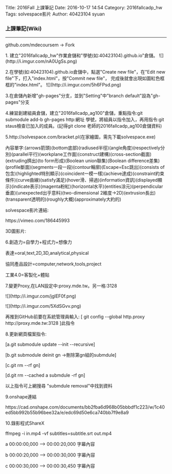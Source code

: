 Title: 2016Fall 上課筆記
Date: 2016-10-17 14:54
Category: 2016fallcadp_hw
Tags: solvespace影片
Author: 40423104 syuan

### 上課筆記(Wiki)
<hr/>
<!-- PELICAN_END_SUMMARY -->
<p>github.com/mdecoursem → Fork
<p>1. 建立"2016fallcadp_hw"作業倉儲和"學號(如:40423104).github.io"倉儲。
![](http://i.imgur.com/nA0UgSs.png)
<p>2.在學號(如:40423104).github.io倉儲中，點選"Create new file"，在"Edit new file"下，打入"index.html"，按"Commit new file"，
完成後就會出現如圖紅色框框的"index.html"。
![](http://i.imgur.com/5h6FPsd.png)
<p>3.在倉儲內新增"gh-pages"分支，並到"Setting"中"branch default"設為"gh-pages"分支
<p>4.練習創建組員倉儲，建立"2016fallcadp_ag100"倉儲，重點指令:git submodule add-b gh-pages http:網址 學號，將組員以指令加入，再用指令:git staus檢查已加入的成員。(記得git clone 老師的2016fallcadp_ag100倉儲資料)
<p>5.http://solvespace.com/bracket.pl(在家繪圖，需先下載solvespace.exe)
<p>內容單字:(arrows箭頭)(bottom底部)(radiused半徑)(angle角度)(respectively分別)(parallel平行)(workplane工作面)(construct建構)(cross-section截面)(extruding擠出)(to form形成)(Boolean union聯集)(Boolean difference差集)(profile斷面)(segments一段一段)(contour輪廓)(Escape=Esc跳出)(consists of包含)(highlighted特別顯示)(coincident一模一樣)(achieve達成)(constraint約束條件)(curve曲線)(satisfy滿足)(hover滑、掃過)(information資訊)(displayed顯示)(indicate表示)(magenta粉紅)(horizontal水平)(entities涂元)(perpendicular垂直)(unexpected出乎意料)(two-dimensional 2維度→2D)(extrusion長出)(transparent透明的)(roughly大概)(approximately大約的)
<p>solvespace影片連結:
<p>https://vimeo.com/186445993
<p>3D圖影片:
<p>6.創造力=自學力+程式力+想像力
<p>表達=oral,text,2D,3D,analytical,physical
<p>協同產品設計=computer,network,tools,project
<p>工業4.0=客製化+體貼
<p>7.變更Proxy,在LAN設定中:proxy.mde.tw。另一格:3128
<p>![](http://i.imgur.com/jglEF0f.png)
<p>![](http://i.imgur.com/5XdSGvv.png)
<p>再推到GitHub前要在系統管理員輸入: [ git config --global http.proxy http://proxy.mde.tw:3128 ]此指令
<p>8.更新網頁檔案指令:
<p>[a.git submodule update --init --recursive]
<p>[b.git submodule deinit gn →刪除第gn組的submdule]
<p>[c.git rm --rf gn]
<p>[d.git rm --cached a submdule -rf gn]
<p>以上指令可上網搜尋 "submdule removal"中找到資料
<p>9.onshape連結
<p>https://cad.onshape.com/documents/bb2fba6d968b05bbbdf1c223/w/1c40ed5bb992b55b96bee32a/e/edc69d50e6ca740bb7f9e8a9
<p>10.錄影程式ShareX
<p>ffmpeg -i in.mp4 -vf subtitles=subtitle.srt out.mp4
<p>a 00:00:00,000 --> 00:00:20,000 字幕內容
<p>b 00:00:20,000 --> 00:00:30,000 字幕內容
<p>c 00:00:30,000 --> 00:00:30,450 字幕內容



